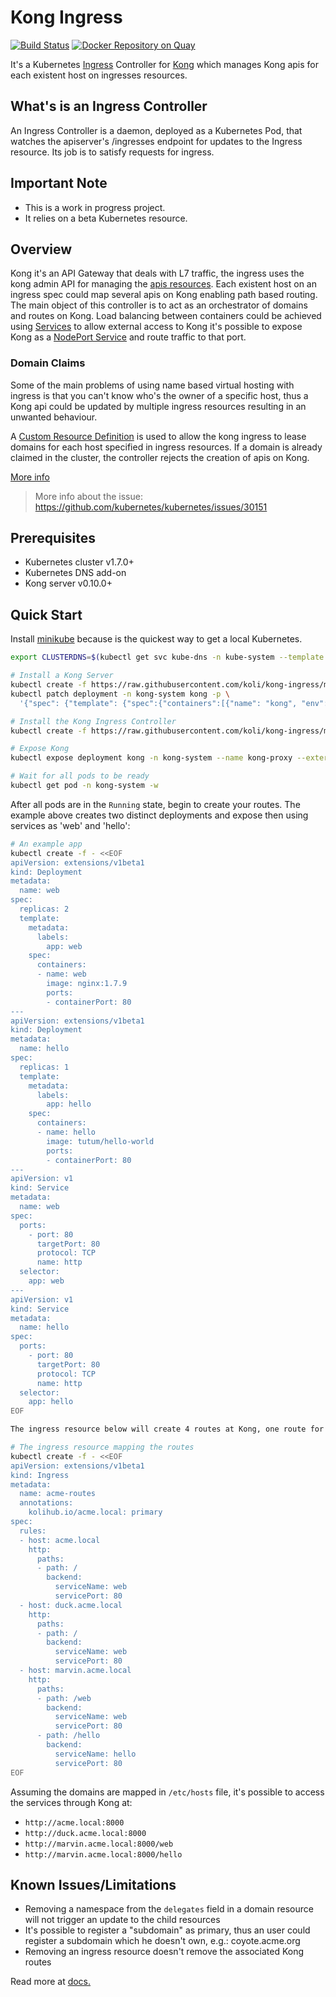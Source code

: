 # Kong Ingress

[![Build Status](https://travis-ci.org/koli/kong-ingress.svg?branch=master)](https://travis-ci.org/koli/kong-ingress)
[![Docker Repository on Quay](https://quay.io/repository/koli/kong-ingress/status "Docker Repository on Quay")](https://quay.io/repository/koli/kong-ingress)

It's a Kubernetes [Ingress](https://kubernetes.io/docs/concepts/services-networking/ingress/) Controller for [Kong](https://getkong.org/about) which manages Kong apis for each existent host on ingresses resources.

## What's is an Ingress Controller

An Ingress Controller is a daemon, deployed as a Kubernetes Pod, that watches the apiserver's /ingresses endpoint for updates to the Ingress resource. Its job is to satisfy requests for ingress.

## Important Note

- This is a work in progress project.
- It relies on a beta Kubernetes resource.

## Overview

Kong it's an API Gateway that deals with L7 traffic, the ingress uses the kong admin API for managing the [apis resources](https://getkong.org/docs/0.10.x/admin-api/#api-object). Each existent host on an ingress spec could map several apis on Kong enabling path based routing. The main object of this controller is to act as an orchestrator of domains and routes on Kong. Load balancing between containers could be achieved using [Services](https://kubernetes.io/docs/concepts/services-networking/service/) to allow external access to Kong it's possible to expose Kong as a [NodePort Service](https://kubernetes.io/docs/concepts/services-networking/service/#type-nodeport) and route traffic to that port.

### Domain Claims

Some of the main problems of using name based virtual hosting with ingress is that you can't know who's the owner of a specific host, thus a Kong api could be updated by multiple ingress resources resulting in an unwanted behaviour.

A [Custom Resource Definition](https://kubernetes.io/docs/concepts/api-extension/custom-resources/) is used to allow the kong ingress to lease domains for each host specified in ingress resources. If a domain is already claimed in the cluster, the controller rejects the creation of apis on Kong.

[More info](./docs/domain-claims.md)

> More info about the issue: https://github.com/kubernetes/kubernetes/issues/30151

## Prerequisites

- Kubernetes cluster v1.7.0+
- Kubernetes DNS add-on
- Kong server v0.10.0+

## Quick Start

Install [minikube](https://github.com/kubernetes/minikube) because is the quickest way to get a local Kubernetes.

```bash
export CLUSTERDNS=$(kubectl get svc kube-dns -n kube-system --template {{.spec.clusterIP}})

# Install a Kong Server
kubectl create -f https://raw.githubusercontent.com/koli/kong-ingress/master/docs/examples/kong-server.yaml
kubectl patch deployment -n kong-system kong -p \
  '{"spec": {"template": {"spec":{"containers":[{"name": "kong", "env":[{"name": "KONG_DNS_RESOLVER", "value": '\"$CLUSTERDNS\"'}]}]}}}}'

# Install the Kong Ingress Controller
kubectl create -f https://raw.githubusercontent.com/koli/kong-ingress/master/docs/examples/kong-ingress.yaml

# Expose Kong
kubectl expose deployment kong -n kong-system --name kong-proxy --external-ip=$(minikube ip) --port 8000 --target-port 8000

# Wait for all pods to be ready
kubectl get pod -n kong-system -w
```

After all pods are in the `Running` state, begin to create your routes. The example above creates two distinct deployments and expose then using services as 'web' and 'hello':

```bash
# An example app
kubectl create -f - <<EOF
apiVersion: extensions/v1beta1
kind: Deployment
metadata:
  name: web
spec:
  replicas: 2
  template:
    metadata:
      labels:
        app: web
    spec:
      containers:
      - name: web
        image: nginx:1.7.9
        ports:
        - containerPort: 80
---
apiVersion: extensions/v1beta1
kind: Deployment
metadata:
  name: hello
spec:
  replicas: 1
  template:
    metadata:
      labels:
        app: hello
    spec:
      containers:
      - name: hello
        image: tutum/hello-world
        ports:
        - containerPort: 80
---
apiVersion: v1
kind: Service
metadata:
  name: web
spec:
  ports:
    - port: 80
      targetPort: 80
      protocol: TCP
      name: http
  selector:
    app: web
---
apiVersion: v1
kind: Service
metadata:
  name: hello
spec:
  ports:
    - port: 80
      targetPort: 80
      protocol: TCP
      name: http
  selector:
    app: hello
EOF

The ingress resource below will create 4 routes at Kong, one route for path:

# The ingress resource mapping the routes
kubectl create -f - <<EOF
apiVersion: extensions/v1beta1
kind: Ingress
metadata:
  name: acme-routes
  annotations:
    kolihub.io/acme.local: primary
spec:
  rules:
  - host: acme.local
    http:
      paths:
      - path: /
        backend:
          serviceName: web
          servicePort: 80
  - host: duck.acme.local
    http:
      paths:
      - path: /
        backend:
          serviceName: web
          servicePort: 80
  - host: marvin.acme.local
    http:
      paths:
      - path: /web
        backend:
          serviceName: web
          servicePort: 80
      - path: /hello
        backend:
          serviceName: hello
          servicePort: 80
EOF
```

Assuming the domains are mapped in `/etc/hosts` file, it's possible to access the services through Kong at:

- `http://acme.local:8000`
- `http://duck.acme.local:8000`
- `http://marvin.acme.local:8000/web`
- `http://marvin.acme.local:8000/hello`

## Known Issues/Limitations

- Removing a namespace from the `delegates` field in a domain resource will not trigger an update to the child resources
- It's possible to register a "subdomain" as primary, thus an user could register a subdomain which he doesn't own, e.g.: coyote.acme.org
- Removing an ingress resource doesn't remove the associated Kong routes

Read more at [docs.](./docs/README.md)
